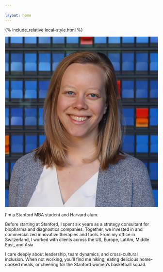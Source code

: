 ```yaml
---

layout: home
---
```


{% include_relative local-style.html %}

<div class="grid">
	<div class="column-left">
	    <p><img src="Ory_headshot_reduced.jpg" alt="Laura Ory">
	    </p>
	</div>
	<div class="column-right">
		<p>I'm a Stanford MBA student and Harvard alum.</p>
	    <p> Before starting at Stanford, I spent six years as a strategy consultant for biopharma and diagnostics companies. Together, we invested in and commercialized innovative therapies and tools. From my office in Switzerland, I worked with clients across the US, Europe, LatAm, Middle East, and Asia. </p>
	    <p>I care deeply about leadership, team dynamics, and cross-cultural inclusion. When not working, you’ll find me hiking, eating delicious home-cooked meals, or cheering for the Stanford women’s basketball squad. </p>
	</div>
</div>
